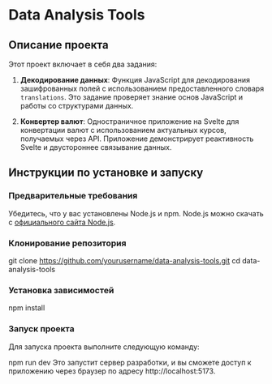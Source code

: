 # Data Analysis Tools

## Описание проекта

Этот проект включает в себя два задания:

1. **Декодирование данных**: Функция JavaScript для декодирования зашифрованных полей с использованием предоставленного словаря `translations`. Это задание проверяет знание основ JavaScript и работы со структурами данных.

2. **Конвертер валют**: Одностраничное приложение на Svelte для конвертации валют с использованием актуальных курсов, получаемых через API. Приложение демонстрирует реактивность Svelte и двустороннее связывание данных.

## Инструкции по установке и запуску

### Предварительные требования

Убедитесь, что у вас установлены Node.js и npm. Node.js можно скачать с [официального сайта Node.js](https://nodejs.org/).

### Клонирование репозитория

git clone https://github.com/yourusername/data-analysis-tools.git
cd data-analysis-tools

### Установка зависимостей

npm install

### Запуск проекта

Для запуска проекта выполните следующую команду:

npm run dev
Это запустит сервер разработки, и вы сможете доступ к приложению через браузер по адресу http://localhost:5173.
